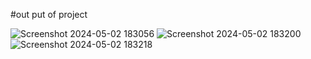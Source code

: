 #out put of project

![Screenshot 2024-05-02 183056](https://github.com/Manish6386/10th-CSS-Project/assets/167522780/83472488-bdfd-4c7b-ae94-72cd8f8bf9c6)
![Screenshot 2024-05-02 183200](https://github.com/Manish6386/10th-CSS-Project/assets/167522780/d2781ee5-5ed7-46b1-b467-ccdb625a307d)
![Screenshot 2024-05-02 183218](https://github.com/Manish6386/10th-CSS-Project/assets/167522780/8fc38df6-78b3-41a7-b374-ba5ffcdefa7a)
